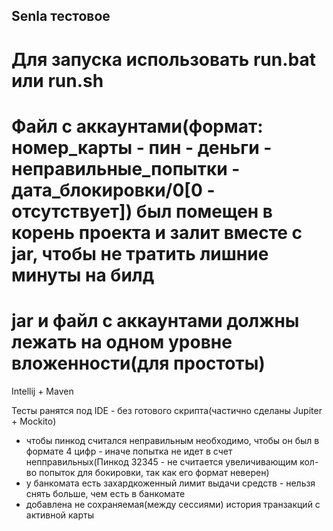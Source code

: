 ## Senla тестовое

# Для запуска использовать run.bat или run.sh
# Файл с аккаунтами(формат: номер_карты - пин - деньги - неправильные_попытки - дата_блокировки/0[0 - отсутствует]) был помещен в корень проекта и залит вместе с jar, чтобы не тратить лишние минуты на билд

# jar и файл с аккаунтами должны лежать на одном уровне вложенности(для простоты)

Intellij + Maven

Тесты ранятся под IDE - без готового скрипта(частично сделаны Jupiter + Mockito)

 - чтобы пинкод считался неправильным необходимо, чтобы он был в формате 4 цифр - иначе попытка не идет в счет непправильных(Пинкод 32345 - не считается увеличивающим кол-во попыток для бокировки, так как его формат неверен)
 - у банкомата есть захардкоженный лимит выдачи средств - нельзя снять больше, чем есть в банкомате
 - добавлена не сохраняемая(между сессиями) история транзакций с активной карты
